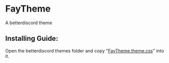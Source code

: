 # FayTheme
 A betterdiscord theme

## Installing Guide:
 Open the betterdiscord themes folder and copy "[FayTheme.theme.css](https://github.com/fayn2009/BetterDS-theme/blob/main/FayTheme.theme.css)" into it.
